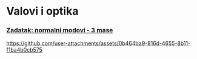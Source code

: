 # Valovi i optika

### [Zadatak: normalni modovi - 3 mase](https://github.com/margaretakoren/Valovi-i-optika/blob/385ba0bf97b526fccc4cf19e3ec42656bb6cac5f/main.py) 
https://github.com/user-attachments/assets/0b464ba9-816d-4655-8b11-f1ba4b0cb575

